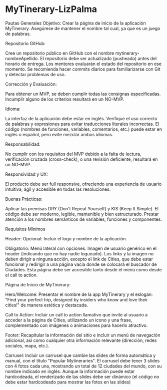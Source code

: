 # MyTinerary-LizPalma

Pautas Generales
Objetivo: Crear la página de inicio de la aplicación MyTinerary. Asegúrese de mantener el nombre tal cual, ya que es un juego de palabras.

Repositorio GitHub:

Cree un repositorio público en GitHub con el nombre mytinerary-nombreApellido.
El repositorio debe ser actualizado (pusheado) antes del horario de entrega. Los mentores evaluarán el estado del repositorio en ese momento.
Se recomienda hacer commits diarios para familiarizarse con Git y detectar problemas de uso.

Corrección y Evaluación:

Para obtener un MVP, se deben cumplir todas las consignas especificadas. Incumplir alguno de los criterios resultará en un NO-MVP.

Idioma:

La interfaz de la aplicación debe estar en inglés. Verifique el uso correcto de palabras y expresiones para evitar traducciones literales incorrectas.
El código (nombres de funciones, variables, comentarios, etc.) puede estar en inglés o español, pero evite mezclar ambos idiomas.

Responsabilidad:

No cumplir con los requisitos del MVP debido a la falta de lectura, verificación cruzada (cross-check), o una revisión deficiente, resultará en un NO-MVP.

Responsividad y UX:

El producto debe ser full responsive, ofreciendo una experiencia de usuario intuitiva, ágil y accesible en todas las resoluciones.

Buenas Prácticas:

Aplicar las premisas DRY (Don't Repeat Yourself) y KIS (Keep It Simple). El código debe ser moderno, legible, mantenible y bien estructurado. Prestar atención a los nombres semánticos de variables, funciones y componentes.

Requisitos Mínimos

Header:
Opcional: Incluir el logo y nombre de la aplicación.

Obligatorio:
Menú lateral con opciones.
Imagen de usuario genérico en el header (indicando que no hay nadie logueado).
Los links y la imagen no deben dirigir a ninguna acción, excepto el link de Cities, que debe estar funcional y redirigir a una página vacía donde se colocará el buscador de Ciudades. Esta página debe ser accesible tanto desde el menú como desde el call to action.

Página de Inicio de MyTinerary:

Hero/Welcome:
Presentar el nombre de la app MyTinerary y el eslogan: "Find your perfect trip, designed by insiders who know and love their cities!" de manera estética y destacada.

Call to Action:
Incluir un call to action llamativo que invite al usuario a acceder a la página de Cities, utilizando un icono y una frase, complementado con imágenes o animaciones para hacerlo atractivo.

Footer:
Recapitular la información del sitio e incluir un menú de navegación adicional, así como cualquier otra información relevante (dirección, redes sociales, mapa, etc.).

Carrusel:
Incluir un carrusel que cambie las slides de forma automática y manual, con el título "Popular Mytineraries".
El carrusel debe tener 3 slides con 4 fotos cada una, mostrando un total de 12 ciudades del mundo, con su nombre indicado en inglés.
Aunque la información puede estar hardcodeada, el renderizado de las slides debe ser dinámico (el código no debe estar hardcodeado para mostrar las fotos en las slides)
